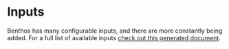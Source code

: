 Inputs
======

Benthos has many configurable inputs, and there are more constantly being added.
For a full list of available inputs [check out this generated document][0].

[0]: ./list.md
